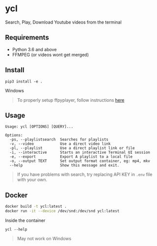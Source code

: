 # ycl
Search, Play, Download Youtube videos from the terminal

## Requirements

* Python 3.6 and above
* FFMPEG (or videos wont get merged)

## Install

```
pip3 install -e .
```

Windows

> To properly setup ffpyplayer, follow instructions [here](http://matham.github.io/ffpyplayer/installation.html)


## Usage

```
Usage: ycl [OPTIONS] [QUERY]...

Options:
  -ps, --playlistsearch  Searches for playlists
  -v, --video            Use a direct video link
  -pl, --playlist        Use a direct playlist link or file
  -i, --interactive      Starts an interactive Terminal UI session
  -e, --export           Export A playlist to a local file
  -o, --output TEXT      Set output format container, eg: mp4, mkv
  --help                 Show this message and exit.
```

> If you have problems with search, try replacing API KEY in `.env` file with your own.


## Docker

```bash
docker build -t ycl:latest .
docker run -it --device /dev/snd:/dev/snd ycl:latest
```

Inside the container

```
ycl --help
```

> May not work on Windows